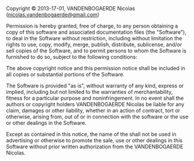 Copyright © 2013-17-01, VANDENBOGAERDE Nicolas
(nicolas.vandenbogaerde@gmail.com)

Permission is hereby granted, free of charge, to any person obtaining a
copy of this software and associated documentation files (the
"Software"), to deal in the Software without restriction, including
without limitation the rights to use, copy, modify, merge, publish,
distribute, sublicense, and/or sell copies of the Software, and to
permit persons to whom the Software is furnished to do so, subject to
the following conditions:

The above copyright notice and this permission notice shall be included
in all copies or substantial portions of the Software.

The Software is provided "as is", without warranty of any kind, express
or implied, including but not limited to the warranties of
merchantability, fitness for a particular purpose and noninfringement.
In no event shall the authors or copyright holders VANDENBOGAERDE
Nicolas be liable for
any claim, damages or other liability, whether in an action of contract,
tort or otherwise, arising from, out of or in connection with the
software or the use or other dealings in the Software.

Except as contained in this notice, the name of the <copyright holders>
shall not be used in advertising or otherwise to promote the sale, use
or other dealings in this Software without prior written authorization
from the VANDENBOGAERDE Nicolas.
